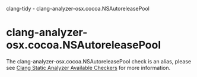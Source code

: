clang-tidy - clang-analyzer-osx.cocoa.NSAutoreleasePool

</div>

<div class="meta"
http-equiv=refresh="5;URL=https://clang.llvm.org/docs/analyzer/checkers.html#osx-cocoa-nsautoreleasepool">

</div>

# clang-analyzer-osx.cocoa.NSAutoreleasePool

The clang-analyzer-osx.cocoa.NSAutoreleasePool check is an alias, please
see [Clang Static Analyzer Available
Checkers](https://clang.llvm.org/docs/analyzer/checkers.html#osx-cocoa-nsautoreleasepool)
for more information.
